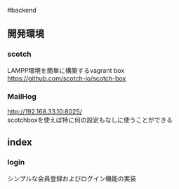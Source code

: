 #backend

## 開発環境
### scotch  
LAMPP環境を簡単に構築するvagrant box  
https://github.com/scotch-io/scotch-box
### MailHog
http://192.168.33.10:8025/  
scotchboxを使えば特に何の設定もなしに使うことができる


## index
### login
シンプルな会員登録およびログイン機能の実装